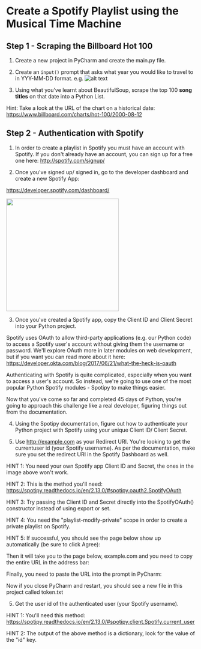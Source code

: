 # Create a Spotify Playlist using the Musical Time Machine

## Step 1 - Scraping the Billboard Hot 100

1. Create a new project in PyCharm and create the main.py file.

2. Create an `input()` prompt that asks what year you would like to travel to in YYY-MM-DD format. e.g.
![alt text](https://img-c.udemycdn.com/redactor/raw/2020-08-12_14-52-50-8e0ee81dcf0c074e6234192486d69407.png)

3. Using what you've learnt about BeautifulSoup, scrape the top 100 **song titles** on that date into a Python List.

Hint: Take a look at the URL of the chart on a historical date: https://www.billboard.com/charts/hot-100/2000-08-12


## Step 2 - Authentication with Spotify
1. In order to create a playlist in Spotify you must have an account with Spotify. If you don't already have an account, you can sign up for a free one here: http://spotify.com/signup/

2. Once you've signed up/ signed in, go to the developer dashboard and create a new Spotify App:

https://developer.spotify.com/dashboard/

<img src="https://img-c.udemycdn.com/redactor/raw/2020-08-12_15-15-28-7129f795b8f9ed2252e4deaa7b1fa913.png" width="300" />


3. Once you've created a Spotify app, copy the Client ID and Client Secret into your Python project.


Spotify uses OAuth to allow third-party applications (e.g. our Python code) to access a Spotify user's account without giving them the username or password. We'll explore OAuth more in later modules on web development, but if you want you can read more about it here: https://developer.okta.com/blog/2017/06/21/what-the-heck-is-oauth

Authenticating with Spotify is quite complicated, especially when you want to access a user's account. So instead, we're going to use one of the most popular Python Spotify modules - Spotipy to make things easier.

Now that you've come so far and completed 45 days of Python, you're going to approach this challenge like a real developer, figuring things out from the documentation.



4. Using the Spotipy documentation, figure out how to authenticate your Python project with Spotify using your unique Client ID/ Client Secret.



5. Use http://example.com as your Redirect URI. You're looking to get the currentuser id (your Spotify username). As per the documentation, make sure you set the redirect URI in the Spotify Dashboard as well.




HINT 1: You need your own Spotify app Client ID and Secret, the ones in the image above won't work.

HINT 2: This is the method you'll need: https://spotipy.readthedocs.io/en/2.13.0/#spotipy.oauth2.SpotifyOAuth

HINT 3: Try passing the Client ID and Secret directly into the SpotifyOAuth() constructor instead of using export or set.

HINT 4: You need the "playlist-modify-private" scope in order to create a private playlist on Spotify.

HINT 5:  If successful, you should see the page below show up automatically (be sure to click Agree):



Then it will take you to the page below, example.com and you need to copy the entire URL in the address bar:


Finally, you need to paste the URL into the prompt in PyCharm:


Now if you close PyCharm and restart, you should see a new file in this project called token.txt


5. Get the user id of the authenticated user (your Spotify username).

HINT 1: You'll need this method: https://spotipy.readthedocs.io/en/2.13.0/#spotipy.client.Spotify.current_user

HINT 2: The output of the above method is a dictionary, look for the value of the "id" key.